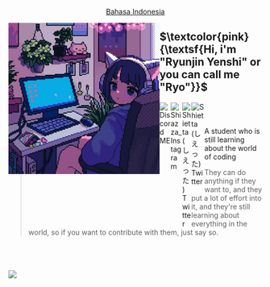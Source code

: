  <p align="center">
    <a href="/readmeid.md">Bahasa Indonesia </a>
  </p>
</p>
<img id="gambar" src="https://raw.githubusercontent.com/shiazza/shiazza/main/src/Foto.jpg" align="left" lebar="300" height="300">

## **$\textcolor{pink}{\textsf{Hi, i'm "Ryunjin Yenshi" or you can call me "Ryo"}}$**
<a href="https://discord.gg/yngYmxjtzP">
  <img align="left" alt="Discord ME" width="22px" src="https://www.freepnglogos.com/uploads/discord-logo-png/discord-logo-vector-download-0.png"/>
</a>
<a href="https://www.instagram.com/shiazza_/?lang=id">
  <img align="left" alt="Shiazza_ Instagram" width="23px" src="https://seeklogo.com/images/I/instagram-new-2016-logo-D9D42A0AD4-seeklogo.com.png"/>
</a>
<a href="https://www.tiktok.com/@shiazza_?lang=id-ID">
  <img align="left" alt="Shietta (しえった) Twitter" width="18px" src="https://www.edigitalagency.com.au/wp-content/uploads/TikTok-icon-white-symbol-glyph-png.png"/>
</a>
<a href="https://twitter.com/shiazza_?lang=id">
  <img align="left" alt="Shietta (しえった) Twitter" width="26px" src="https://logodownload.org/wp-content/uploads/2014/09/twitter-logo-4.png"/>
</a>
</br>
</br>

A student who is still learning about the world of coding
> They can do anything if they want to, and they put a lot of effort into it, and they're still learning about everything in the world, so if you want to contribute with them, just say so.
</br>
</br>
</br>

<img id="gambar" src="https://lanyard.cnrad.dev/api/792601429654110208" align="center" height="280">
